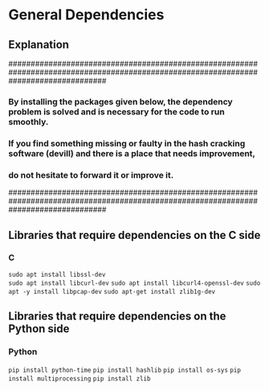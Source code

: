 
# General Dependencies

## Explanation

######################################################################################################################################
																     
### By installing the packages given below, the dependency problem is solved and is necessary for the code to run smoothly.          
### If you find something missing or faulty in the hash cracking software (devill) and there is a place that needs improvement,       
### do not hesitate to forward it or improve it. 								                     
																     
######################################################################################################################################



## Libraries that require dependencies on the C side 
### C

`sudo apt install libssl-dev`
<br>
`sudo apt install libcurl-dev`
`sudo apt install libcurl4-openssl-dev`
`sudo apt -y install libpcap-dev`
`sudo apt-get install zlib1g-dev`


## Libraries that require dependencies on the Python side
### Python

`pip install python-time`
`pip install hashlib`
`pip install os-sys`
`pip install multiprocessing`
`pip install zlib`





